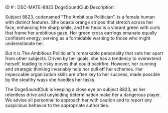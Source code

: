 ID # : DSC-MATE-8823
DogeSoundClub Description:

Subject 8823, codenamed "The Ambitious Politician", is a female human with distinct features. She boasts orange stripes that stretch across her face, enhancing her sharp smile, and her head is a vibrant green with curls that frame her ambitious gaze. Her green cross earrings emanate equally confident energy, serving as a formidable warning to those who might underestimate her.

But it is The Ambitious Politician's remarkable personality that sets her apart from other subjects. Driven by her goals, she has a tendency to overextend herself, leading to risky moves that could backfire. However, her cunning and strategic thinking invariably help her pull off her schemes. Her impeccable organization skills are often key to her success, made possible by the stealthy ways she handles her tasks.

The DogeSoundClub is keeping a close eye on subject 8823, as her relentless drive and unyielding determination make her a dangerous player. We advise all personnel to approach her with caution and to report any suspicious behavior to the appropriate authorities.